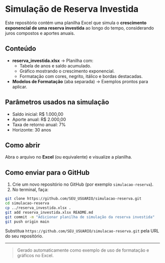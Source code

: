 # Simulação de Reserva Investida

Este repositório contém uma planilha Excel que simula o **crescimento exponencial de uma reserva investida** ao longo do tempo, considerando juros compostos e aportes anuais.

## Conteúdo
- **reserva_investida.xlsx** → Planilha com:
  - Tabela de anos e saldo acumulado.
  - Gráfico mostrando o crescimento exponencial.
  - Formatação com cores, negrito, itálico e bordas destacadas.
- **Modelos de Formatação** (aba separada) → Exemplos prontos para aplicar.

## Parâmetros usados na simulação
- Saldo inicial: R$ 1.000,00  
- Aporte anual: R$ 2.000,00  
- Taxa de retorno anual: 7%  
- Horizonte: 30 anos

## Como abrir
Abra o arquivo no **Excel** (ou equivalente) e visualize a planilha.

## Como enviar para o GitHub
1. Crie um novo repositório no GitHub (por exemplo `simulacao-reserva`).
2. No terminal, faça:
```bash
git clone https://github.com/SEU_USUARIO/simulacao-reserva.git
cd simulacao-reserva
cp ../reserva_investida.xlsx .
git add reserva_investida.xlsx README.md
git commit -m "Adicionar planilha de simulação da reserva investida"
git push origin main
```

Substitua `https://github.com/SEU_USUARIO/simulacao-reserva.git` pela URL do seu repositório.

---
> Gerado automaticamente como exemplo de uso de formatação e gráficos no Excel.
